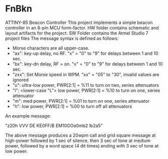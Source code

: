 # FnBkn
ATTINY-85 Beacon Controller
This project implements a simple beacon controller in an 8-pin MCU form-factor.
HW folder contains schematic and layout artifacts for the project.
SW Folder contains the Atmel Studio 7 project files
The message syntax is defined as follows:
*	Morse characters are all upper-case.
*	"ax":	key-up delay, no RF. "x" = "0" to "9" for delays between 1 and 10 sec.
*	"bx":	key-dn delay, RF = on. "x" = "0" to "9" for delays between 1 and 10 sec.
*	"zxx":	Set Morse speed in WPM. "xx" = "05" to "30", invalid values are ignored
*	"u":	ultra-low power, PWR[2:1] = %11 to turn on two, series attenuators
*	"l":	<lower-case "L"> low power, PWR[2:1] = %10 to turn on one, series attenuator
*	"m":	med power, PWR[2:1] = %01 to turn on one, series attenuator
*	"h":	low power, PWR[2:1] = %00 to turn off all attenuators

An example message:

"z20h VVV DE KE0FF/B EM10GOa0mb2 lb2a5"

The above message produces a 20wpm call and grid square message at high-power followed by 1 sec of silence,
then 3 sec of tone at medium power, followed by a word space (4 dit times) ending with 3 sec of tone at low power.
